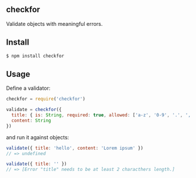 ## checkfor

Validate objects with meaningful errors.

## Install

```bash
$ npm install checkfor
```

## Usage

Define a validator:

```js
checkfor = require('checkfor')

validate = checkfor({
  title: { is: String, required: true, allowed: ['a-z', '0-9', '.', ','], len: [2, 150] },
  content: String
})
```

and run it against objects:

```js
validate({ title: 'hello', content: 'Lorem ipsum' })
// => undefined

validate({ title: '' })
// => [Error "title" needs to be at least 2 characthers length.]
```
